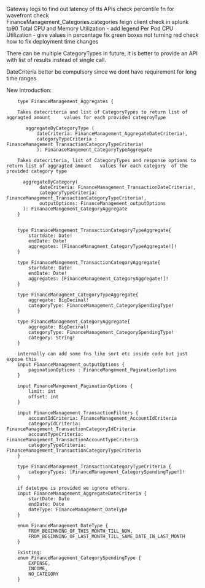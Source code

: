 Gateway logs to find out latency of tts APIs
check percentile fn for wavefront
check   
FinanceManagement_Categories.categories 
feign client check in splunk tp90
Total CPU and Memory Utilization - add legend
Per Pod CPU Utilization - give values in percentage
fix green boxes not turning red 
check how to fix deployment time changes


There can be multiple CategoryTypes in future, it is better to provide an API with list of results instead of single call.

DateCriteria better be compulsory since we dont have requirement for long time ranges


New Introduction:

```
	type FinanceManagement_Aggregates {

	Takes datecriteria and list of CategoryTypes to return list of aggragted amount     values for each provided categroyType

	   aggregateByCategoryType (
		   dateCriteria: FinanceManagement_AggregateDateCriteria!, 
		   categoryTypeCriteria : FinanceManagement_TransactionCategoryTypeCriteria!
		   ): FinanaceMangement_CategoryTypeAggregate

	Takes datecriteria, list of CategoryTypes and response options to return list of aggragted amount   values for each category  of the provided category type

	  aggregateByCategory(
			dateCriteria: FinanceManagement_TransactionDateCriteria!,
			categoryTypeCriteria: FinanceManagement_TransactionCategoryTypeCriteria!, 
			outputOptions: FinanceManagement_outputOptions
	  ): FinanaceMangement_CategoryAggregate
	}


	type FinanaceMangement_TransactionCategoryTypeAggregate{
		startdate: Date!
		endDate: Date!
		aggregates: [FinanceManagment_CategoryTypeAggregate!]! 
	}

	type FinanaceMangement_TransactionCategoryAggregate{
		startdate: Date!
		endDate: Date!
		aggregates: [FinanceManagement_CategoryAggregate!]! 
	}

	type FinanceManagment_CategoryTypeAggregate{
		aggregate: BigDecimal!
		categoryType: FinanceManagement_CategorySpendingType!
	}

	type FinanceManagement_CategoryAggregate{
		aggregate: BigDecinal!
	    categoryType: FinanceManagement_CategorySpendingType!
	    category: String!
	}

	internally can add some fns like sort etc inside code but just expose this 
	input FinanceManagement_outputOptions {
		paginationOptions : FinanceMangement_PaginationOptions
	}
	
	input FinanceMangement_PaginationOptions {
		limit: int
		offset: int
	}

	input FinanceManagement_TransactionFilters {  
	    accountIdCriteria: FinanceManagement_AccountIdCriteria  
	    categoryIdCriteria: FinanceManagement_TransactionCategoryIdCriteria  
	    accountTypeCriteria: FinanceManagement_TransactionAccountTypeCriteria
	    categoryTypeCriteria: FinanceManagement_TransactionCategoryTypeCriteria
	}

	type FinanceManagement_TransactionCategoryTypeCriteria {
		categoryTypes: [FinanceManagement_CategorySpendingType!]!
	}

	if datetype is provided we ignore others.
	input FinanceManagement_AggregateDateCriteria {  
	    startDate: Date
	    endDate: Date
	    dateType: FinanceManagement_DateType
	}

	enum FinanceManagement_DateType {
		FROM_BEGINNING_OF_THIS_MONTH_TILL_NOW,
		FROM_BEGINNING_OF_LAST_MONTH_TILL_SAME_DATE_IN_LAST_MONTH
	}

	Existing: 
	enum FinanceManagement_CategorySpendingType {  
	    EXPENSE,  
	    INCOME,  
	    NO_CATEGORY  
	}

```

	



